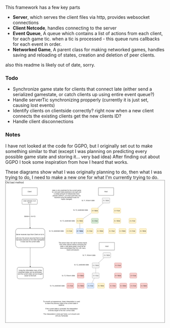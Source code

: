 This framework has a few key parts
* __Server__, which serves the client files via http, provides websocket connections
* __Client Netcode__, handles connecting to the server
* __Event Queue__, A queue which contains a list of actions from each client, for each game tic. when a tic is processed - this queue runs callbacks for each event in order.
* __Networked Game__, A parent class for making networked games, handles saving and reloading of states, creation and deletion of peer clients.

also this readme is likely out of date, sorry.

### Todo
* Synchronize game state for clients that connect late (either send a serialized gamestate, or catch clients up using entire event queue?)
* Handle serverTic synchronizing propperly (currently it is just set, causing lost events)
* Identify clients on clientside correctly? right now when a new client connects the existing clients get the new clients ID?
* Handle client disconnections

### Notes
I have not looked at the code for GGPO, but I originally set out to make something similar to that (except I was planning on predicting every possible game state and storing it... very bad idea)
After finding out about GGPO I took some inspiration from how I heard that works.

These diagrams show what I was originally planning to do, then what I was trying to do, I need to make a new one for what I'm currently trying to do.
![Current Architecture](/notes/Iteration1.png)
